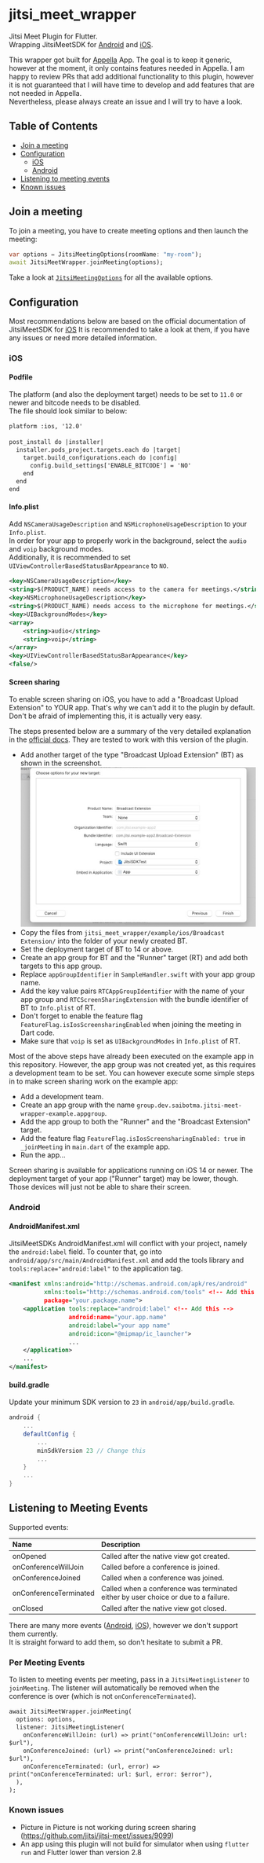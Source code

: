 # jitsi_meet_wrapper

Jitsi Meet Plugin for Flutter.<br>
Wrapping JitsiMeetSDK for
[Android](https://jitsi.github.io/handbook/docs/dev-guide/dev-guide-android-sdk) and
[iOS](https://jitsi.github.io/handbook/docs/dev-guide/dev-guide-ios-sdk).

This wrapper got built for [Appella](https://www.appella.app/) App. The goal is to keep it generic, however at the
moment, it only contains features needed in Appella.
I am happy to review PRs that add additional functionality to this plugin, however it is not
guaranteed that I will have time to develop and add features that are not needed in Appella.<br>
Nevertheless, please always create an issue and I will try to have a look.

## Table of Contents
  - [Join a meeting](#join-a-meeting)
  - [Configuration](#configuration)
    - [iOS](#ios)
    - [Android](#android)
  - [Listening to meeting events](#listening-to-meeting-events)
  - [Known issues](#known-issues)

<a name="join-a-meeting"></a>
## Join a meeting

To join a meeting, you have to create meeting options and then launch the meeting:

```dart
var options = JitsiMeetingOptions(roomName: "my-room");
await JitsiMeetWrapper.joinMeeting(options);
```

Take a look at [`JitsiMeetingOptions`](https://github.com/saibotma/jitsi_meet_wrapper/blob/main/jitsi_meet_wrapper_platform_interface/lib/jitsi_meeting_options.dart)
for all the available options.

<a name="configuration"></a>
## Configuration

Most recommendations below are based on the
official documentation of JitsiMeetSDK for [iOS](https://jitsi.github.io/handbook/docs/dev-guide/dev-guide-ios-sdk)
It is recommended to take a look at them, if you have any issues or need more detailed information.

<a name="ios"></a>
### iOS
#### Podfile

The platform (and also the deployment target) needs to be set to `11.0` or newer and bitcode needs to be disabled.<br>
The file should look similar to below:

```
platform :ios, '12.0'

post_install do |installer|
  installer.pods_project.targets.each do |target|
    target.build_configurations.each do |config|
      config.build_settings['ENABLE_BITCODE'] = 'NO'
    end
  end
end
```

#### Info.plist
Add `NSCameraUsageDescription` and `NSMicrophoneUsageDescription` to your `Info.plist`.<br>
In order for your app to properly work in the background, select the `audio` and `voip` background modes.<br>
Additionally, it is recommended to set `UIViewControllerBasedStatusBarAppearance` to `NO`.<br>

```xml
<key>NSCameraUsageDescription</key>
<string>$(PRODUCT_NAME) needs access to the camera for meetings.</string>
<key>NSMicrophoneUsageDescription</key>
<string>$(PRODUCT_NAME) needs access to the microphone for meetings.</string>
<key>UIBackgroundModes</key>
<array>
	<string>audio</string>
	<string>voip</string>
</array>
<key>UIViewControllerBasedStatusBarAppearance</key>
<false/>
```

#### Screen sharing
To enable screen sharing on iOS, you have to add a "Broadcast Upload Extension" to YOUR app. That's why we can't add it to the plugin by default.
Don't be afraid of implementing this, it is actually very easy.

The steps presented below are a summary of the very detailed explanation in the [official docs](https://github.com/jitsi/handbook/blob/75d38b5a3db9d44ff60feb7c72dd6f7d4a5ea83c/docs/dev-guide/ios-sdk.md#screen-sharing-integration). They are tested to work with this version of the plugin.
- Add another target of the type "Broadcast Upload Extension" (BT) as shown in the screenshot. ![screenshot 1](https://github.com/jitsi/handbook/blob/c105fe0782e272875b36dd763fa54f19dd91c9a7/docs/assets/iOS_screensharing_1.png)
- Copy the files from `jitsi_meet_wrapper/example/ios/Broadcast Extension/` into the folder of your newly created BT.
- Set the deployment target of BT to 14 or above.
- Create an app group for BT and the "Runner" target (RT) and add both targets to this app group.
- Replace `appGroupIdentifier` in `SampleHandler.swift` with your app group name.
- Add the key value pairs `RTCAppGroupIdentifier` with the name of your app group and `RTCScreenSharingExtension` with the bundle identifier of BT to `Info.plist` of RT.
- Don't forget to enable the feature flag `FeatureFlag.isIosScreensharingEnabled` when joining the meeting in Dart code.
- Make sure that `voip` is set as `UIBackgroundModes` in `Info.plist` of RT.


Most of the above steps have already been executed on the example app in this repository. However, the app group was not created yet, as this requires a development team to be set.
You can however execute some simple steps in to make screen sharing work on the example app:
- Add a development team.
- Create an app group with the name `group.dev.saibotma.jitsi-meet-wrapper-example.appgroup`.
- Add the app group to both the "Runner" and the "Broadcast Extension" target.
- Add the feature flag `FeatureFlag.isIosScreensharingEnabled: true` in `_joinMeeting` in `main.dart` of the example app.
- Run the app...

Screen sharing is available for applications running on iOS 14 or newer. The deployment target of your app ("Runner" target) may be lower, though. Those devices will just not be able to share their screen.


<a name="android"></a>
### Android
#### AndroidManifest.xml

JitsiMeetSDKs AndroidManifest.xml will conflict with your project, namely
the `android:label` field. To counter that, go into
`android/app/src/main/AndroidManifest.xml` and add the tools library
and `tools:replace="android:label"` to the application tag.

```xml
<manifest xmlns:android="http://schemas.android.com/apk/res/android"
          xmlns:tools="http://schemas.android.com/tools" <!-- Add this -->
          package="your.package.name">
    <application tools:replace="android:label" <!-- Add this -->
                 android:name="your.app.name"
                 android:label="your app name"
                 android:icon="@mipmap/ic_launcher">
                 ...
    </application>
    ...
</manifest>
```

#### build.gradle
Update your minimum SDK version to `23` in `android/app/build.gradle`.

```groovy
android {
    ...
    defaultConfig {
        ...
        minSdkVersion 23 // Change this
        ...
    }
    ...
}
```

<a name="listening-to-meeting-events"></a>
## Listening to Meeting Events

Supported events:

| Name                   | Description  |
| :--------------------- | :----------- |
| onOpened   | Called after the native view got created. |
| onConferenceWillJoin   | Called before a conference is joined. |
| onConferenceJoined     | Called when a conference was joined. |
| onConferenceTerminated | Called when a conference was terminated either by user choice or due to a failure. |
| onClosed | Called after the native view got closed. |

There are many more events ([Android](https://github.com/jitsi/handbook/blob/75d38b5a3db9d44ff60feb7c72dd6f7d4a5ea83c/docs/dev-guide/android-sdk.md#supported-events), [iOS](https://github.com/jitsi/handbook/blob/75d38b5a3db9d44ff60feb7c72dd6f7d4a5ea83c/docs/dev-guide/ios-sdk.md#jitsimeetviewdelegate)), however we don't support them currently. <br>
It is straight forward to add them, so don't hesitate to submit a PR.

### Per Meeting Events
To listen to meeting events per meeting, pass in a `JitsiMeetingListener`
to `joinMeeting`. The listener will automatically be removed when the conference is over
(which is not `onConferenceTerminated`).

```
await JitsiMeetWrapper.joinMeeting(
  options: options,
  listener: JitsiMeetingListener(
    onConferenceWillJoin: (url) => print("onConferenceWillJoin: url: $url"),
    onConferenceJoined: (url) => print("onConferenceJoined: url: $url"),
    onConferenceTerminated: (url, error) => print("onConferenceTerminated: url: $url, error: $error"),
  ),
);
```

<a name="known-issues"></a>
### Known issues
- Picture in Picture is not working during screen sharing (https://github.com/jitsi/jitsi-meet/issues/9099)
- An app using this plugin will not build for simulator when using `flutter run` and Flutter lower than version 2.8

